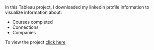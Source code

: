 In this Tableau project, I downloaded my linkedin profile information to visualize information about:

* Courses completed
* Connections
* Companies

To view the project [click here](https://public.tableau.com/views/LinkedinProfileAnalysis_16681575675210/Dashboard1?:language=en-US&:display_count=n&:origin=viz_share_link0)
